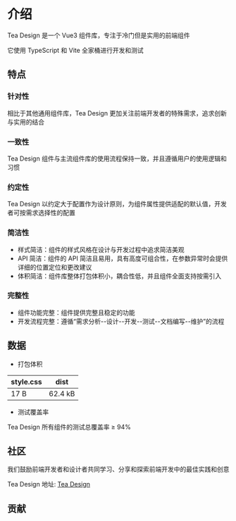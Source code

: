# 介绍

Tea Design 是一个 Vue3 组件库，专注于冷门但是实用的前端组件

它使用 TypeScript 和 Vite 全家桶进行开发和测试

## 特点

### 针对性

相比于其他通用组件库，Tea Design 更加关注前端开发者的特殊需求，追求创新与实用的结合

### 一致性

Tea Design 组件与主流组件库的使用流程保持一致，并且遵循用户的使用逻辑和习惯

### 约定性

Tea Design 以约定大于配置作为设计原则，为组件属性提供适配的默认值，开发者可按需求选择性的配置

### 简洁性

-   样式简洁：组件的样式风格在设计与开发过程中追求简洁美观
-   API 简洁：组件的 API 简洁且易用，具有高度可组合性，在参数异常时会提供详细的位置定位和更改建议
-   体积简洁：组件库整体打包体积小，耦合性低，并且组件全面支持按需引入

### 完整性

-   组件功能完整：组件提供完整且稳定的功能
-   开发流程完整：遵循“需求分析--设计--开发--测试--文档编写--维护”的流程

## 数据

-   打包体积

| style.css | dist    |
| --------- | ------- |
| 17 B      | 62.4 kB |

-   测试覆盖率

Tea Design 所有组件的测试总覆盖率 &#8805; 94%

## 社区

我们鼓励前端开发者和设计者共同学习、分享和探索前端开发中的最佳实践和创意

Tea Design 地址: [Tea Design](https://github.com/teash1rt/tea-design)

## 贡献

<VPTeamMembers size="small" :members="members" />

<script setup>
import { VPTeamMembers } from 'vitepress/theme'

const members = [
  {
    avatar: 'https://avatars.githubusercontent.com/u/95997368?v=4',
    name: 'TeaShirt',
    title: 'Creator',
    links: [
      { icon: 'github', link: 'https://github.com/teash1rt' }
    ]
  }
]
</script>
